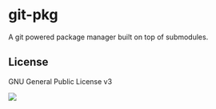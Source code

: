 # git-pkg

A git powered package manager built on top of submodules.

## License

GNU General Public License v3

![](https://www.gnu.org/graphics/gplv3-127x51.png)